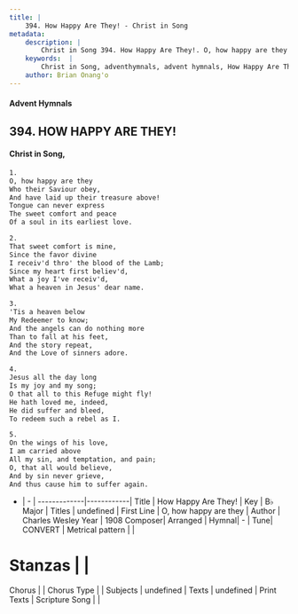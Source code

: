 ```yaml
---
title: |
    394. How Happy Are They! - Christ in Song
metadata:
    description: |
        Christ in Song 394. How Happy Are They!. O, how happy are they Who their Saviour obey, And have laid up their treasure above! Tongue can never express The sweet comfort and peace Of a soul in its earliest love.
    keywords:  |
        Christ in Song, adventhymnals, advent hymnals, How Happy Are They!, O, how happy are they . 
    author: Brian Onang'o
---
```


#### Advent Hymnals
## 394. HOW HAPPY ARE THEY!
####  Christ in Song,

```txt
1.
O, how happy are they
Who their Saviour obey,
And have laid up their treasure above!
Tongue can never express
The sweet comfort and peace
Of a soul in its earliest love.

2.
That sweet comfort is mine,
Since the favor divine
I receiv'd thro' the blood of the Lamb;
Since my heart first believ'd,
What a joy I've receiv'd,
What a heaven in Jesus' dear name.

3.
'Tis a heaven below
My Redeemer to know;
And the angels can do nothing more
Than to fall at his feet,
And the story repeat,
And the Love of sinners adore.

4.
Jesus all the day long
Is my joy and my song;
O that all to this Refuge might fly!
He hath loved me, indeed,
He did suffer and bleed,
To redeem such a rebel as I.

5.
On the wings of his love,
I am carried above
All my sin, and temptation, and pain;
O, that all would believe,
And by sin never grieve,
And thus cause him to suffer again.

```

- |   -  |
-------------|------------|
Title | How Happy Are They! |
Key | B♭ Major |
Titles | undefined |
First Line | O, how happy are they  |
Author | Charles Wesley
Year | 1908
Composer| Arranged |
Hymnal|  - |
Tune| CONVERT |
Metrical pattern | |
# Stanzas |  |
Chorus |  |
Chorus Type |  |
Subjects | undefined |
Texts | undefined |
Print Texts | 
Scripture Song |  |
    
